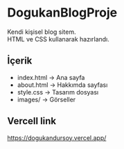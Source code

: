# DogukanBlogProje
Kendi kişisel blog sitem.  
HTML ve CSS kullanarak hazırlandı.  

## İçerik
- index.html → Ana sayfa
- about.html → Hakkımda sayfası
- style.css → Tasarım dosyası
- images/ → Görseller

## Vercell link
https://dogukandursoy.vercel.app/
